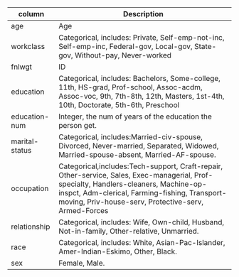 | column         | Description                                                                                                                                                                                                                                   |
|----------------|-----------------------------------------------------------------------------------------------------------------------------------------------------------------------------------------------------------------------------------------------|
| age            | Age                                                                                                                                                                                                                                           |
| workclass      | Categorical, includes: Private, Self-emp-not-inc, Self-emp-inc, Federal-gov, Local-gov, State-gov, Without-pay, Never-worked                                                                                                                  |
| fnlwgt         | ID                                                                                                                                                                                                                                            |                                                                                                             |
| education      | Categorical, includes: Bachelors, Some-college, 11th, HS-grad, Prof-school, Assoc-acdm, Assoc-voc, 9th, 7th-8th, 12th, Masters, 1st-4th, 10th, Doctorate, 5th-6th, Preschool                                                                  |
| education-num  | Integer, the num of years of the education the person get.                                                                                                                                                                                    |
| marital-status | Categorical, includes:Married-civ-spouse, Divorced, Never-married, Separated, Widowed, Married-spouse-absent, Married-AF-spouse.                                                                                                              |
| occupation     | Categorical,includes:Tech-support, Craft-repair, Other-service, Sales, Exec-managerial, Prof-specialty, Handlers-cleaners, Machine-op-inspct, Adm-clerical, Farming-fishing, Transport-moving, Priv-house-serv, Protective-serv, Armed-Forces |
| relationship   | Categorical, includes: Wife, Own-child, Husband, Not-in-family, Other-relative, Unmarried.                                                                                                                                                    |
| race           | Categorical, includes: White, Asian-Pac-Islander, Amer-Indian-Eskimo, Other, Black.                                                                                                                                                           |
| sex            | Female, Male.                                                                                                                                                                                                                                 |                                                                                                                                                                                                        |
